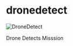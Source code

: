 # dronedetect

![DroneDetect](https://github.com/innovativethinker/DroneDetect/assets/127458338/fe4aead7-983f-4d6c-b278-6a4d82054427)

Drone Detects Misssion
